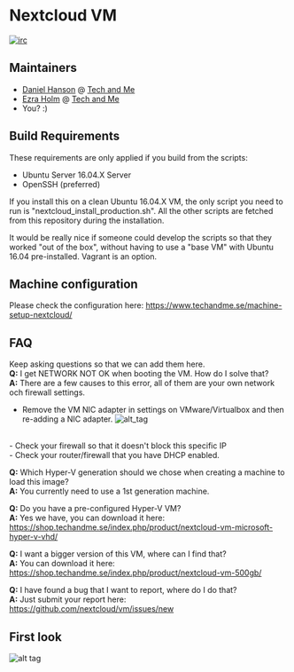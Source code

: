 # Nextcloud VM
[![irc](https://img.shields.io/badge/irc%20channel-%23nextcloud--vm%20on%20freenode-blue.svg)](https://webchat.freenode.net/?channels=techandme)

## Maintainers
* [Daniel Hanson](https://github.com/enoch85) @ [Tech and Me](https://www.techandme.se)
* [Ezra Holm](https://github.com/ezraholm50) @ [Tech and Me](https://www.techandme.se)
* You? :)


## Build Requirements
These requirements are only applied if you build from the scripts:
* Ubuntu Server 16.04.X Server
* OpenSSH (preferred)

If you install this on a clean Ubuntu 16.04.X VM, the only script you need to run is "nextcloud_install_production.sh". All the other scripts are fetched from this repository during the installation.

It would be really nice if someone could develop the scripts so that they worked "out of the box", without having to use a "base VM" with Ubuntu 16.04 pre-installed. Vagrant is an option.

## Machine configuration
Please check the configuration here: https://www.techandme.se/machine-setup-nextcloud/

## FAQ

Keep asking questions so that we can add them here.
<br />
**Q:** I get NETWORK NOT OK when booting the VM. How do I solve that?
<br />
**A:** There are a few causes to this error, all of them are your own network och firewall settings.
<br />
- Remove the VM NIC adapter in settings on VMware/Virtualbox and then re-adding a NIC adapter.
![alt_tag](https://goo.gl/gWg9JN)
<br />
- Check your firewall so that it doesn't block this specific IP
<br />
- Check your router/firewall that you have DHCP enabled.

**Q:** Which Hyper-V generation should we chose when creating a machine to load this image?
<br />
**A:** You currently need to use a 1st generation machine.

**Q:** Do you have a pre-configured Hyper-V VM?
<br />
**A:** Yes we have, you can download it here: https://shop.techandme.se/index.php/product/nextcloud-vm-microsoft-hyper-v-vhd/

**Q:** I want a bigger version of this VM, where can I find that?
<br />
**A:** You can download it here: https://shop.techandme.se/index.php/product/nextcloud-vm-500gb/

**Q:** I have found a bug that I want to report, where do I do that?
<br />
**A:** Just submit your report here: https://github.com/nextcloud/vm/issues/new

## First look

![alt tag](https://raw.githubusercontent.com/nextcloud/screenshots/master/vm/first-look.jpg)
